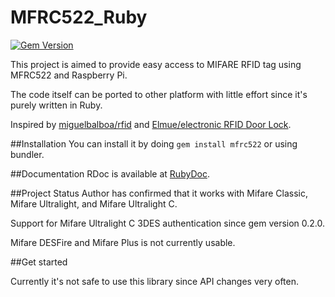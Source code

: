 # MFRC522_Ruby

[![Gem Version](https://badge.fury.io/rb/mfrc522.svg)](https://badge.fury.io/rb/mfrc522)

This project is aimed to provide easy access to MIFARE RFID tag using MFRC522 and Raspberry Pi.

The code itself can be ported to other platform with little effort since it's purely written in Ruby.

Inspired by [miguelbalboa/rfid](https://github.com/miguelbalboa/rfid) and [Elmue/electronic RFID Door Lock](http://www.codeproject.com/Articles/1096861/DIY-electronic-RFID-Door-Lock-with-Battery-Backup).

##Installation
You can install it by doing `gem install mfrc522` or using bundler.

##Documentation
RDoc is available at [RubyDoc](http://www.rubydoc.info/github/atitan/MFRC522_Ruby/master/Mfrc522).

##Project Status
Author has confirmed that it works with Mifare Classic, Mifare Ultralight, and Mifare Ultralight C.

Support for Mifare Ultralight C 3DES authentication since gem version 0.2.0.

Mifare DESFire and Mifare Plus is not currently usable.

##Get started

Currently it's not safe to use this library since API changes very often.
